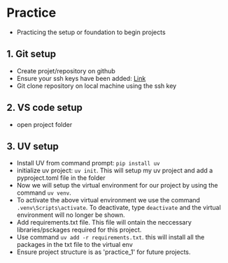 # Practice
* Practicing the setup or foundation to begin projects

## 1. Git setup
* Create projet/repository on github
* Ensure your ssh keys have been added: [Link](https://docs.github.com/en/authentication/connecting-to-github-with-ssh/adding-a-new-ssh-key-to-your-github-account)
* Git clone repository on local machine using the ssh key

## 2. VS code setup
* open project folder

## 3. UV setup
* Install UV from command prompt: ```pip install uv```
* initialize uv project: ```uv init```. This will setup my uv project and add a pyproject.toml file in the folder
* Now we will setup the virtual environment for our project by using the command ```uv venv```.
* To activate the above virtual environment we use the command ```.venv\Scripts\activate```. To deactivate, type ```deactivate``` and the virtual environment will no longer be shown.
* Add requirements.txt file. This file will ontain the neccessary libraries/psckages required for this project.
* Use command ```uv add -r requirements.txt```. this will install all the packages in the txt file to the virtual env
* Ensure project structure is as 'practice_1' for future projects.

